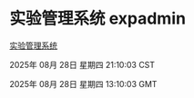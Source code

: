 # 实验管理系统 expadmin
[实验管理系统](http://59.174.11.233:56808/expadmin-782313d2-e1b1-4ea7-932e-3a55e6a1a4d0/)

2025年 08月 28日 星期四 21:10:03 CST

2025年 08月 28日 星期四 13:10:03 GMT
